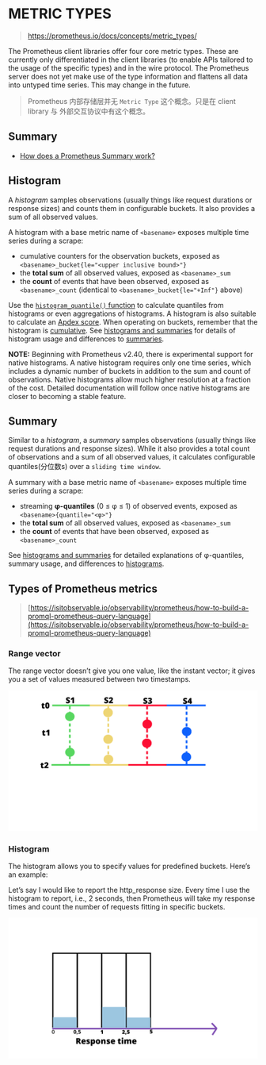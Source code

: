 # METRIC TYPES

> https://prometheus.io/docs/concepts/metric_types/

The Prometheus client libraries offer four core metric types. These are currently only differentiated in the client libraries (to enable APIs tailored to the usage of the specific types) and in the wire protocol. The Prometheus server does not yet make use of the type information and flattens all data into untyped time series. This may change in the future.

> Prometheus 内部存储层并无 `Metric Type` 这个概念。只是在 client library 与 外部交互协议中有这个概念。

## Summary
- [How does a Prometheus Summary work?](https://www.robustperception.io/how-does-a-prometheus-summary-work/)

## Histogram[](https://prometheus.io/docs/concepts/metric_types/#histogram)

A _histogram_ samples observations (usually things like request durations or response sizes) and counts them in configurable buckets. It also provides a sum of all observed values.

A histogram with a base metric name of `<basename>` exposes multiple time series during a scrape:

- cumulative counters for the observation buckets, exposed as `<basename>_bucket{le="<upper inclusive bound>"}`
- the **total sum** of all observed values, exposed as `<basename>_sum`
- the **count** of events that have been observed, exposed as `<basename>_count` (identical to `<basename>_bucket{le="+Inf"}` above)

Use the [`histogram_quantile()` function](https://prometheus.io/docs/prometheus/latest/querying/functions/#histogram_quantile) to calculate quantiles from histograms or even aggregations of histograms. A histogram is also suitable to calculate an [Apdex score](https://en.wikipedia.org/wiki/Apdex). When operating on buckets, remember that the histogram is [cumulative](https://en.wikipedia.org/wiki/Histogram#Cumulative_histogram). See [histograms and summaries](https://prometheus.io/docs/practices/histograms) for details of histogram usage and differences to [summaries](https://prometheus.io/docs/concepts/metric_types/#summary).

**NOTE:** Beginning with Prometheus v2.40, there is experimental support for native histograms. A native histogram requires only one time series, which includes a dynamic number of buckets in addition to the sum and count of observations. Native histograms allow much higher resolution at a fraction of the cost. Detailed documentation will follow once native histograms are closer to becoming a stable feature.


## Summary[](https://prometheus.io/docs/concepts/metric_types/#summary)

Similar to a _histogram_, a _summary_ samples observations (usually things like request durations and response sizes). While it also provides a total count of observations and a sum of all observed values, it calculates configurable quantiles(分位数s) over a `sliding time window`.

A summary with a base metric name of `<basename>` exposes multiple time series during a scrape:

- streaming **φ-quantiles** (0 ≤ φ ≤ 1) of observed events, exposed as `<basename>{quantile="<φ>"}`
- the **total sum** of all observed values, exposed as `<basename>_sum`
- the **count** of events that have been observed, exposed as `<basename>_count`

See [histograms and summaries](https://prometheus.io/docs/practices/histograms) for detailed explanations of φ-quantiles, summary usage, and differences to [histograms](https://prometheus.io/docs/concepts/metric_types/#histogram).



## Types of Prometheus metrics

> [https://isitobservable.io/observability/prometheus/how-to-build-a-promql-prometheus-query-language](https://isitobservable.io/observability/prometheus/how-to-build-a-promql-prometheus-query-language)

### Range vector

The range vector doesn’t give you one value, like the instant vector; it gives you a set of values measured between two timestamps.

![img](metric-types.assets/vector.png)



### Histogram

The histogram allows you to specify values for predefined buckets. Here’s an example:

Let’s say I would like to report the http_response size. Every time I use the histogram to report, i.e., 2 seconds, then Prometheus will take my response times and count the number of requests fitting in specific buckets.

![img](metric-types.assets/historgrams.png)















